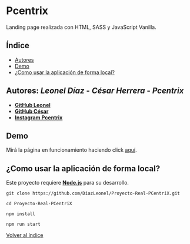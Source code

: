 # Pcentrix

Landing page realizada con HTML, SASS y JavaScript Vanilla.

## Índice <a name="indice"></a>

- [Autores](#1)
- [Demo](#2)
- [¿Como usar la aplicación de forma local?](#3)

## Autores: *Leonel Díaz* - *César Herrera* - *Pcentrix* <a name="1"></a>

* **[GitHub Leonel](https://github.com/DiazLeonel)**
* **[GitHub César](https://github.com/HerreraCesar/)**
* **[Instagram Pcentrix](https://www.instagram.com/pcentrix/)**

## Demo <a name="2"></a>

Mirá la página en funcionamiento haciendo click [aquí](https://diazleonel.github.io/proyecto-real-pcentrix/).

## ¿Como usar la aplicación de forma local? <a name="3"></a>

Este proyecto requiere **[Node.js](https://nodejs.org/)** para su desarrollo.

```
git clone https://github.com/DiazLeonel/Proyecto-Real-PCentriX.git
```
```
cd Proyecto-Real-PCentriX
```
```
npm install
```
```
npm run start
```

[Volver al índice](#indice)